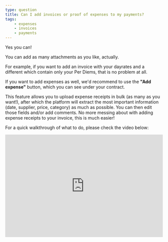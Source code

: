 ```yaml
---
type: question
title: Can I add invoices or proof of expenses to my payments?
tags:
    - expenses
    - invoices
    - payments
---
```


Yes you can!

You can add as many attachments as you like, actually.

For example, if you want to add an invoice with your dayrates and a different which contain only your Per Diems, that is no problem at all.

If you want to add expenses as well, we'd recommend to use the **"Add expense"** button, which you can see under your contract.

This feature allows you to upload expense receipts in bulk (as many as you want!), after which the platform will extract the most important information (date, supplier, price, category) as much as possible. You can then edit those fields and/or add comments. No more messing about with adding expense receipts to your invoice, this is much easier!

For a quick walkthrough of what to do, please check the video below:
<div style="position: relative; padding-bottom: 64.98194945848375%; height: 0;"><iframe src="https://www.loom.com/embed/50133d3ec11846f794c74cd4366f3e7a?sid=16b9c186-0634-4638-b958-696005025f69" frameborder="0" webkitallowfullscreen mozallowfullscreen allowfullscreen style="position: absolute; top: 0; left: 0; width: 100%; height: 100%;"></iframe></div>

